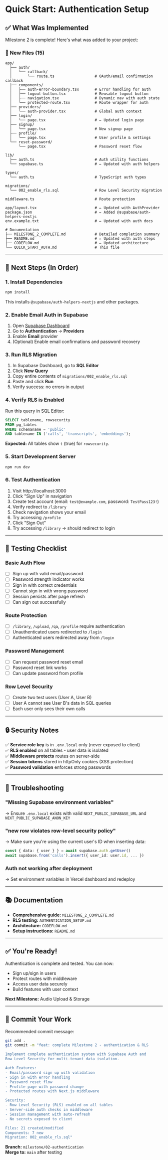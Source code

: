 # Quick Start: Authentication Setup

## ✅ What Was Implemented

Milestone 2 is complete! Here's what was added to your project:

### 📁 New Files (15)
```
app/
  ├── auth/
  │   └── callback/
  │       └── route.ts                  # OAuth/email confirmation callback
  ├── components/
  │   ├── auth-error-boundary.tsx       # Error handling for auth
  │   ├── logout-button.tsx             # Reusable logout button
  │   ├── navigation.tsx                # Dynamic nav with auth state
  │   └── protected-route.tsx           # Route wrapper for auth
  ├── providers/
  │   └── auth-provider.tsx             # Global auth context
  ├── login/
  │   └── page.tsx                      # ✏️ Updated login page
  ├── signup/
  │   └── page.tsx                      # New signup page
  ├── profile/
  │   └── page.tsx                      # User profile & settings
  └── reset-password/
      └── page.tsx                      # Password reset flow

lib/
  ├── auth.ts                           # Auth utility functions
  └── supabase.ts                       # ✏️ Updated with auth helpers

types/
  └── auth.ts                           # TypeScript auth types

migrations/
  └── 002_enable_rls.sql                # Row Level Security migration

middleware.ts                           # Route protection

app/layout.tsx                          # ✏️ Updated with AuthProvider
package.json                            # ✏️ Added @supabase/auth-helpers-nextjs
env.example.txt                         # ✏️ Updated with auth docs

# Documentation
├── MILESTONE_2_COMPLETE.md             # Detailed completion summary
├── README.md                           # ✏️ Updated with auth steps
├── CODEFLOW.md                         # ✏️ Updated architecture
└── QUICK_START_AUTH.md                 # This file
```

---

## 🚀 Next Steps (In Order)

### 1. Install Dependencies

```bash
npm install
```

This installs `@supabase/auth-helpers-nextjs` and other packages.

### 2. Enable Email Auth in Supabase

1. Open [Supabase Dashboard](https://app.supabase.com)
2. Go to **Authentication** → **Providers**
3. Enable **Email** provider
4. (Optional) Enable email confirmations and password recovery

### 3. Run RLS Migration

1. In Supabase Dashboard, go to **SQL Editor**
2. Click **New Query**
3. Copy entire contents of `migrations/002_enable_rls.sql`
4. Paste and click **Run**
5. Verify success: no errors in output

### 4. Verify RLS is Enabled

Run this query in SQL Editor:

```sql
SELECT tablename, rowsecurity
FROM pg_tables
WHERE schemaname = 'public'
AND tablename IN ('calls', 'transcripts', 'embeddings');
```

**Expected:** All tables show `t` (true) for `rowsecurity`.

### 5. Start Development Server

```bash
npm run dev
```

### 6. Test Authentication

1. Visit http://localhost:3000
2. Click "Sign Up" in navigation
3. Create test account (email: `test@example.com`, password: `TestPass123!`)
4. Verify redirect to `/library`
5. Check navigation shows your email
6. Try accessing `/profile`
7. Click "Sign Out"
8. Try accessing `/library` → should redirect to login

---

## 📝 Testing Checklist

### Basic Auth Flow
- [ ] Sign up with valid email/password
- [ ] Password strength indicator works
- [ ] Sign in with correct credentials
- [ ] Cannot sign in with wrong password
- [ ] Session persists after page refresh
- [ ] Can sign out successfully

### Route Protection
- [ ] `/library`, `/upload`, `/qa`, `/profile` require authentication
- [ ] Unauthenticated users redirected to `/login`
- [ ] Authenticated users redirected away from `/login`

### Password Management
- [ ] Can request password reset email
- [ ] Password reset link works
- [ ] Can update password from profile

### Row Level Security
- [ ] Create two test users (User A, User B)
- [ ] User A cannot see User B's data in SQL queries
- [ ] Each user only sees their own calls

---

## 🔒 Security Notes

✅ **Service role key** is in `.env.local` only (never exposed to client)  
✅ **RLS enabled** on all tables - user data is isolated  
✅ **Middleware protects** routes on server-side  
✅ **Session tokens** stored in httpOnly cookies (XSS protection)  
✅ **Password validation** enforces strong passwords  

---

## 🐛 Troubleshooting

### "Missing Supabase environment variables"
→ Ensure `.env.local` exists with valid `NEXT_PUBLIC_SUPABASE_URL` and `NEXT_PUBLIC_SUPABASE_ANON_KEY`

### "new row violates row-level security policy"
→ Make sure you're using the current user's ID when inserting data:
```typescript
const { data: { user } } = await supabase.auth.getUser()
await supabase.from('calls').insert({ user_id: user.id, ... })
```

### Auth not working after deployment
→ Set environment variables in Vercel dashboard and redeploy

---

## 📚 Documentation

- **Comprehensive guide:** `MILESTONE_2_COMPLETE.md`
- **RLS testing:** `AUTHENTICATION_SETUP.md`
- **Architecture:** `CODEFLOW.md`
- **Setup instructions:** `README.md`

---

## ✅ You're Ready!

Authentication is complete and tested. You can now:
- Sign up/sign in users
- Protect routes with middleware
- Access user data securely
- Build features with user context

**Next Milestone:** Audio Upload & Storage

---

## 🎉 Commit Your Work

Recommended commit message:

```bash
git add .
git commit -m "feat: complete Milestone 2 - authentication & RLS

Implement complete authentication system with Supabase Auth and
Row Level Security for multi-tenant data isolation.

Auth Features:
- Email/password sign up with validation
- Sign in with error handling
- Password reset flow
- Profile page with password change
- Protected routes with Next.js middleware

Security:
- Row Level Security (RLS) enabled on all tables
- Server-side auth checks in middleware
- Session management with auto-refresh
- No secrets exposed to client

Files: 21 created/modified
Components: 7 new
Migration: 002_enable_rls.sql"
```

**Branch:** `milestone/02-authentication`  
**Merge to:** `main` after testing

